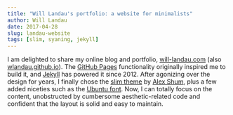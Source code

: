 ```yaml
---
title: "Will Landau's portfolio: a website for minimalists"
author: Will Landau
date: 2017-04-28
slug: landau-website
tags: [slim, syaning, jekyll]
---
```


I am delighted to share my online blog and portfolio, [will-landau.com](http://will-landau.com) (also [wlandau.github.io](https://wlandau.github.io)). The [GitHub Pages](https://pages.github.com) functionality originally inspired me to build it, and [Jekyll](https://jekyllrb.com) has powered it since 2012. After agonizing over the design for years, I finally chose the [slim theme](https://github.com/syaning/slim) by [Alex Shum](http://syaning.com), plus a few added niceties such as the [Ubuntu font](https://en.wikipedia.org/wiki/Ubuntu_(typeface)). Now, I can totally focus on the content, unobstructed by cumbersome aesthetic-related code and confident that the layout is solid and easy to maintain.
